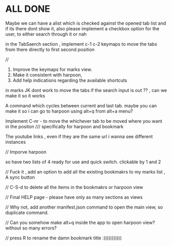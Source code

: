 # ALL DONE

Maybe we can have a alist which is checked against the opened tab list and if its there dont show it, also please implement a checkbox option for the user, to either search through it or nah



in the TabSaerch section , implement c-1 c-2 keymaps to move the tabs from there directly to first second position 


//

1. Improve the keymaps for marks view. 
2. Make it consistent with harpoon, 
3. Add help indications regarding the available shortcuts

in marks JK dont work to move the tabs if the search input is out ?? , can we make it so it works


A command which cycles between current and last tab.
maybe you can make it so i can go  to harpoon using alt+q from alt+a menu?

Implement C-nr -  to move the whichever tab to be moved where you want in the positon /// specifically for harpoon and bookmark

The youtube links , even if they are the same url i wanna see different instances


// Imporve harpoon 

so have two lists of 4 ready for use  and quick switch.
clickable by  1 and 2 

// Fuck it , add an option to add all the existing bookmakrs to my marks list , 
A sync button

// C-S-d to delete all the items in the bookmakrs or harpoon view


// Final HELP page -  please have only as many sections as views 

// Why not, add another manifest.json command to open the main view, so duplicate command.


// Can you somehow make alt+q inside the app to open harpoon view? without so many errors?

// press R to rename the damn bookmark title :)))))))))))
